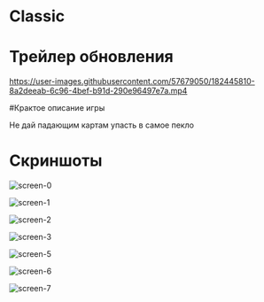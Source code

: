 # Classic

# Трейлер обновления

https://user-images.githubusercontent.com/57679050/182445810-8a2deeab-6c96-4bef-b91d-290e96497e7a.mp4

#Крактое описание игры

Не дай падающим картам упасть в самое пекло

# Скриншоты

![screen-0](https://user-images.githubusercontent.com/57679050/182443499-f2f16a4e-8693-4f16-bacb-6723c2a60141.jpg)

![screen-1](https://user-images.githubusercontent.com/57679050/182443510-d312a48b-5cb8-4d3f-85f5-3d22b06b4165.jpg)


![screen-2](https://user-images.githubusercontent.com/57679050/182443524-a71a9a97-9892-42e1-9071-40ed44279a13.jpg)


![screen-3](https://user-images.githubusercontent.com/57679050/182443532-0bf27706-23eb-4d43-9247-cb4de8c26100.jpg)


![screen-5](https://user-images.githubusercontent.com/57679050/182443540-f5e91d1f-7a55-4919-86b9-a412beeb5b4a.jpg)


![screen-6](https://user-images.githubusercontent.com/57679050/182443548-b067affc-be98-4157-9f1e-d2bbd06dbd2b.jpg)


![screen-7](https://user-images.githubusercontent.com/57679050/182443558-fc941ea3-2b7d-4fad-bd81-93ac4ec00b7c.jpg)
